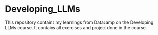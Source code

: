 # Developing_LLMs

This repository contains my learnings from Datacamp on the Developing LLMs course. It contains all exercises and project done in the course. 
